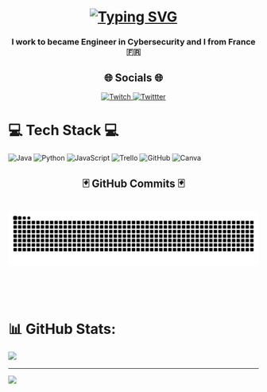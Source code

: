 <h1 align="center">
<a href="https://git.io/typing-svg">
<img src="https://readme-typing-svg.demolab.com?font=Fira+Code&center=true&pause=1000&color=F7F7F7&width=435&lines=++++++++Hi+%F0%9F%91%8B%2C+I'm+Matt%C3%A9o" alt="Typing SVG" /></a>
</h1>

<h3 align="center"> I work to became Engineer in Cybersecurity and I from France 🇫🇷 </h3>

<div align="center">
<h2>🌐 Socials 🌐 </h2>
  <a href="https://www.twitch.tv/fayzeen" target="_blank">
  <img width=105 src="https://img.shields.io/badge/Twitch-9146FF?style=for-the-badge&logo=twitch&logoColor=white&count_private=true&theme=react&border_radius=10" alt="Twitch"/>
  </a>
  <a href="https://x.com/mxtz10_" target="_blank">
  <img width=105 src="https://img.shields.io/badge/Twitter-1DA1F2?style=for-the-badge&logo=twitter&logoColor=white&count_private=true&theme=react&border_radius=10" alt="Twittter"/>
  </a>
  
<br/>
</div>


# 💻 Tech Stack 💻
![Java](https://img.shields.io/badge/java-%23ED8B00.svg?style=for-the-badge&logo=openjdk&logoColor=white) ![Python](https://img.shields.io/badge/python-3670A0?style=for-the-badge&logo=python&logoColor=ffdd54) ![JavaScript](https://img.shields.io/badge/javascript-%23323330.svg?style=for-the-badge&logo=javascript&logoColor=%23F7DF1E) ![Trello](https://img.shields.io/badge/Trello-%23026AA7.svg?style=for-the-badge&logo=Trello&logoColor=white) ![GitHub](https://img.shields.io/badge/github-%23121011.svg?style=for-the-badge&logo=github&logoColor=white) ![Canva](https://img.shields.io/badge/Canva-%2300C4CC.svg?style=for-the-badge&logo=Canva&logoColor=white)
<br/>

<div align="center">
<h2>🃏 GitHub Commits 🃏 </h2>
<br>
<img alt="snake eating my contributions" src="https://raw.githubusercontent.com/fayzeen/fayzeen/output/github-contribution-grid-snake.svg" />
  
<br><br><br>
</div>

# 📊 GitHub Stats:
![](https://github-readme-streak-stats.herokuapp.com/?user=Fayzeen&theme=dark&hide_border=false)<br/>


---
[![](https://visitcount.itsvg.in/api?id=Fayzeen&icon=0&color=0)](https://visitcount.itsvg.in)

<!-- Proudly created with GPRM ( https://gprm.itsvg.in ) -->
